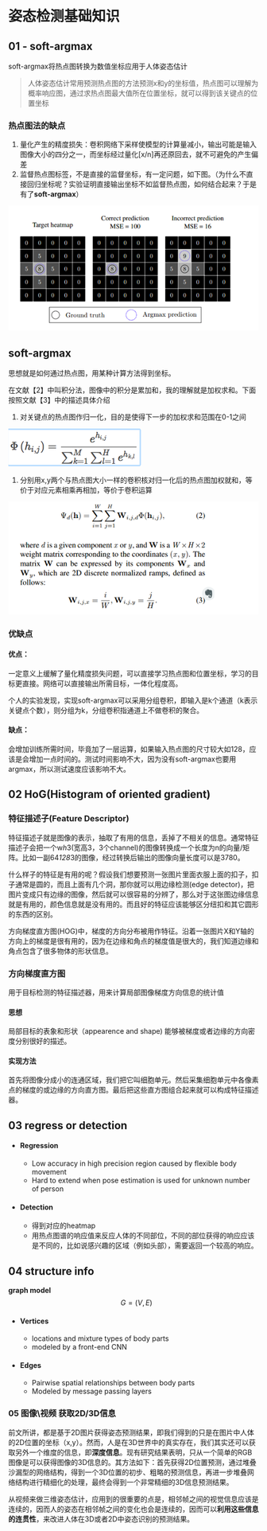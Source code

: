 # 姿态检测基础知识

## 01 - soft-argmax

soft-argmax将热点图转换为数值坐标应用于人体姿态估计

> 人体姿态估计常用预测热点图的方法预测x和y的坐标值，热点图可以理解为概率响应图，通过求热点图最大值所在位置坐标，就可以得到该关键点的位置坐标



### 热点图法的缺点

1. 量化产生的精度损失：卷积网络下采样使模型的计算量减小，输出可能是输入图像大小的四分之一，而坐标经过量化[x/n]再还原回去，就不可避免的产生偏差
2. 监督热点图标签，不是直接的监督坐标，有一定问题，如下图。（为什么不直接回归坐标呢？实验证明直接输出坐标不如监督热点图，如何结合起来？于是有了**soft-argmax**）

![](https://raw.githubusercontent.com/lxy5513/Markdown_image_dateset/master/Xnip2018-12-29_11-49-47.png)

## soft-argmax


思想就是如何通过热点图，用某种计算方法得到坐标。

在文献【2】中叫积分法，图像中的积分是累加和，我的理解就是加权求和。下面按照文献【3】中的描述具体介绍

1. 对关键点的热点图作归一化，目的是使得下一步的加权求和范围在0-1之间

![](https://raw.githubusercontent.com/lxy5513/Markdown_image_dateset/master/Xnip2018-12-29_11-54-07.png)



1. 分别用x,y两个与热点图大小一样的卷积核对归一化后的热点图加权就和，等价于对应元素相乘再相加，等价于卷积运算

![](https://raw.githubusercontent.com/lxy5513/Markdown_image_dateset/master/Xnip2018-12-29_11-54-37.png)



### 优缺点

#### 优点：

一定意义上缓解了量化精度损失问题，可以直接学习热点图和位置坐标，学习的目标更直接。网络可以直接输出所需目标，一体化程度高。

个人的实验发现，实现soft-argmax可以采用分组卷积，即输入是k个通道（k表示关键点个数），则分组为k，分组卷积指通道上不做卷积的聚合。

#### 缺点：

会增加训练所需时间，毕竟加了一层运算，如果输入热点图的尺寸较大如128，应该是会增加一点时间的。测试时间影响不大，因为没有soft-argmax也要用argmax，所以测试速度应该影响不大。



## 02 HoG(Histogram of oriented gradient)

### 特征描述子(Feature Descriptor)

特征描述子就是图像的表示，抽取了有用的信息，丢掉了不相关的信息。通常特征描述子会把一个w*h*3(宽高3，3个channel)的图像转换成一个长度为n的向量/矩阵。比如一副64*128*3的图像，经过转换后输出的图像向量长度可以是3780。

什么样子的特征是有用的呢？假设我们想要预测一张图片里面衣服上面的扣子，扣子通常是圆的，而且上面有几个洞，那你就可以用边缘检测(edge detector)，把图片变成只有边缘的图像，然后就可以很容易的分辨了，那么对于这张图边缘信息就是有用的，颜色信息就是没有用的。而且好的特征应该能够区分纽扣和其它圆形的东西的区别。

方向梯度直方图(HOG)中，梯度的方向分布被用作特征。沿着一张图片X和Y轴的方向上的梯度是很有用的，因为在边缘和角点的梯度值是很大的，我们知道边缘和角点包含了很多物体的形状信息。

### 方向梯度直方图

用于目标检测的特征描述器，用来计算局部图像梯度方向信息的统计值

#### 思想

局部目标的表象和形状（appearence and shape) 能够被梯度或者边缘的方向密度分别很好的描述。

#### 实现方法

首先将图像分成小的连通区域，我们把它叫细胞单元。然后采集细胞单元中各像素点的梯度的或边缘的方向直方图。最后把这些直方图组合起来就可以构成特征描述器。





## 03 regress or detection

- #### Regression

  - Low accuracy in high precision region caused by flexible body movement 
  - Hard to extend when pose estimation is used for unknown number of person  

- #### Detection

  - 得到对应的heatmap 
  - 用热点图谱的响应值来反应人体的不同部位，不同的部位获得的响应应该是不同的，比如说感兴趣的区域（例如头部），需要返回一个较高的响应。



## 04 structure info

 **graph model**  $$\ \ \  G = (V, E ) $$

- #### Vertices

  - locations and mixture types of body parts 
  - modeled by a front-end CNN 

- #### Edges

  - Pairwise spatial relationships between body parts 
  - Modeled by message passing layers 



### 05 **图像\视频 获取2D/3D信息**

前文所讲，都是基于2D图片获得姿态预测结果，即我们得到的只是在图片中人体的2D位置的坐标（x,y）。然而，人是在3D世界中的真实存在，我们其实还可以获取另外一个维度的信息，即**深度信息**。现有研究结果表明，只从一个简单的RGB图像是可以获得图像的3D信息的。其方法如下：首先获得2D位置预测，通过堆叠沙漏型的网络结构，得到一个3D位置的初步、粗略的预测信息，再进一步堆叠网络结构进行精细化的处理，最终会得到一个非常精细的3D信息预测结果。

从视频来做三维姿态估计，应用到的很重要的点是，相邻帧之间的视觉信息应该是连续的，因而人的姿态在相邻帧之间的变化也会是连续的，因而可以**利用这些信息的连贯性**，来改进人体在3D或者2D中姿态识别的预测结果。


